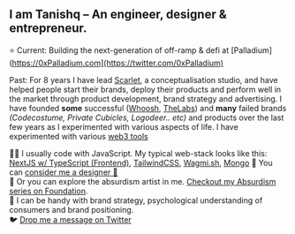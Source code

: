 
## I am Tanishq – An engineer, designer & entrepreneur. 

⭐️ Current: Building the next-generation of off-ramp & defi at [Palladium](https://0xPalladium.com](https://twitter.com/0xPalladium)

Past: For 8 years I have lead [Scarlet](https://bescarlet.com), a conceptualisation studio, and have helped people start their brands, deploy their products and perform well in the market through product development, brand strategy and advertising. I have founded **some** successful ([Whoosh](https://wearwhoosh.com), [TheLabs](https://thelabs.in)) and **many** failed brands _(Codecostume, Private Cubicles, Logodeer.. etc)_ and products over the last few years as I experimented with various aspects of life. I have experimented with various [web3 tools](https://tanishq.xyz/tools)

👨‍💻 I usually code with JavaScript. My typical web-stack looks like this: [NextJS w/ TypeScript (Frontend)](https://nextjs.org), [TailwindCSS](https://tailwindcss.com), [Wagmi.sh](https://wagmi.sh), [Mongo](https://www.mongodb.com)
🕺 You can [consider me a designer 🤭](https://dribbble.com/tanishqxyz)  
🎨 Or you can explore the absurdism artist in me. [Checkout my Absurdism series on Foundation](https://foundation.app/@tanishq).\
🧠 I can be handy with brand strategy, psychological understanding of consumers and brand positioning.  
🐦 [Drop me a message on Twitter](https://twitter.com/tanishqxyz)
